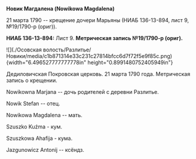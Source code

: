 **Новик Магдалена (Nowikowa Magdalena)**

21 марта 1790 -- крещение дочери Марьяны (НИАБ 136-13-894, лист 9,
№19/1790-р (ориг)).

**НИАБ 136-13-894:** Лист 9. **Метрическая запись №19/1790-р (ориг).**

![](./Осовская волость/Разлитье/Новики/media/c1b871314e33c231c27814bfcc6d7f72f5e9f85c.png){width="6.496527777777778in"
height="0.8991480752405949in"}

Дедиловичская Покровская церковь. 21 марта 1790 года. Метрическая запись
о крещении.

Nowikowna Marjana -- дочь родителей с деревни Разлитье.

Nowik Stefan -- отец.

Nowikowa Magdalena -- мать.

Szuszko Kuźma - кум.

Szuszkowa Ahafija - кума.

Jazgunowicz Antonij -- ксёндз.
